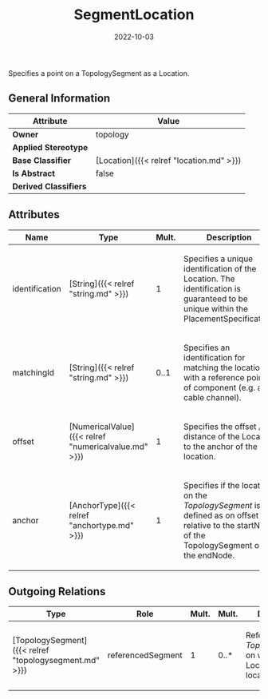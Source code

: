 ﻿---
title: SegmentLocation
toc: false
type: specs
date: "2022-10-03"
draft: false
specification: VEC
version: 2.0.1
documentType: "Recommendation"
elementType: Class
classes:
  - SegmentLocation
menu_name: vec-2.0.1
---
<p>Specifies a point on a TopologySegment as a Location. </p>

## General Information

| Attribute               | Value |
|-------------------------|-------|
| **Owner**               | topology |
| **Applied Stereotype**  |   |
| **Base Classifier**     | [Location]({{< relref "location.md" >}})<br/>  |
| **Is Abstract**         | false |
| **Derived Classifiers** |   |

## Attributes
|  Name  |  Type  |  Mult.  |  Description  |  Owning Classifier  |
|--------|--------|---------|---------------|--------------|
|identification | [String]({{< relref "string.md" >}}) | 1 | <p> Specifies a unique identification of the Location. The identification is guaranteed to be unique within the PlacementSpecification.      </p> | [Location]({{< relref "location.md" >}}) |
|matchingId | [String]({{< relref "string.md" >}}) | 0..1 | <p>Specifies an identification for matching the location with a reference point of component (e.g. a cable channel).  </p> | [Location]({{< relref "location.md" >}}) |
|offset | [NumericalValue]({{< relref "numericalvalue.md" >}}) | 1 | <p>Specifies the offset / distance of the Location to the anchor of the location.  </p> | [SegmentLocation]({{< relref "segmentlocation.md" >}}) |
|anchor | [AnchorType]({{< relref "anchortype.md" >}}) | 1 | <p> Specifies if the location on the <i>TopologySegment</i> is defined as on offset relative to the startNode of the TopologySegment or the endNode.      </p> | [SegmentLocation]({{< relref "segmentlocation.md" >}}) |

## Outgoing Relations
|    Type  |   Role   |   Mult.   |   Mult.   |   Description   |
|----------|----------|-----------|-----------|-----------------|
| [TopologySegment]({{< relref "topologysegment.md" >}}) | referencedSegment | 1 | 0..* | <p> References the <i>TopologySegment</i> on which the Location is located.      </p> |
